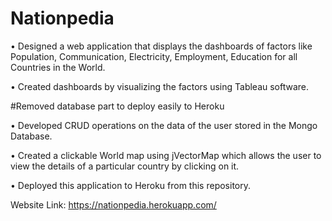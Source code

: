# Nationpedia

•	Designed a web application that displays the dashboards of factors like Population, Communication, Electricity, Employment, Education for all Countries in the World.

•	Created dashboards by visualizing the factors using Tableau software.

#Removed database part to deploy easily to Heroku

•	Developed CRUD operations on the data of the user stored in the Mongo Database.

•	Created a clickable World map using jVectorMap which allows the user to view the details of a particular country by clicking on it.

•	Deployed this application to Heroku from this repository. 

Website Link: https://nationpedia.herokuapp.com/ 
